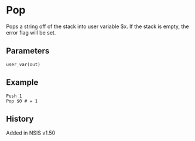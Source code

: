 # Pop

Pops a string off of the stack into user variable $x. If the stack is empty, the error flag will be set.

## Parameters

    user_var(out)

## Example

    Push 1
    Pop $0 # = 1

## History

Added in NSIS v1.50
